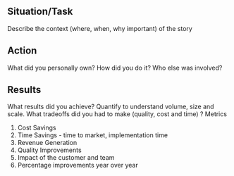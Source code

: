 ## Situation/Task
Describe the context (where, when, why important) of the story

## Action
What did you personally own? How did you do it? Who else was involved?

## Results
What results did you achieve? Quantify to understand volume, size and scale. What tradeoffs did you had to make (quality, cost and time) ?
Metrics
1. Cost Savings
2. Time Savings - time to market, implementation time
3. Revenue Generation
4. Quality Improvements 
5. Impact of the customer and team
6. Percentage improvements year over year
